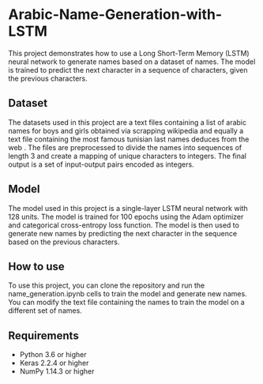 # Arabic-Name-Generation-with-LSTM
This project demonstrates how to use a Long Short-Term Memory (LSTM) neural network to generate names based on a dataset of names. The model is trained to predict the next character in a sequence of characters, given the previous characters.
## Dataset
The datasets used in this project are a text files containing a list of arabic names for boys and girls obtained via scrapping wikipedia and equally a text file containing the most famous tunisian last names deduces from the web . The files are preprocessed to divide the names into sequences of length 3 and create a mapping of unique characters to integers. The final output is a set of input-output pairs encoded as integers.

## Model
The model used in this project is a single-layer LSTM neural network with 128 units. The model is trained for 100 epochs using the Adam optimizer and categorical cross-entropy loss function. The model is then used to generate new names by predicting the next character in the sequence based on the previous characters.

## How to use 
To use this project, you can clone the repository and run the name_generation.ipynb  cells to train the model and generate new names. You can modify the text file containing the names to train the model on a different set of names.

## Requirements

- Python 3.6 or higher
- Keras 2.2.4 or higher
- NumPy 1.14.3 or higher
